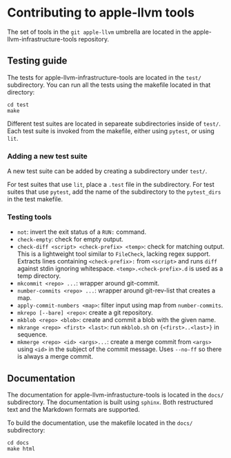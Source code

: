 # Contributing to apple-llvm tools

The set of tools in the `git apple-llvm` umbrella are located in the
apple-llvm-infrastructure-tools repository.

## Testing guide

The tests for apple-llvm-infrastructure-tools are located in the `test/`
subdirectory. You can run all the tests using the makefile located in that
directory:

```
cd test
make
```

Different test suites are located in separeate subdirectories inside of `test/`.
Each test suite is invoked from the makefile, either using `pytest`, or using
`lit`.

### Adding a new test suite

A new test suite can be added by creating a subdirectory under `test/`.

For test suites that use `lit`, place a `.test` file in the subdirectory.
For test suites that use `pytest`, add the name of the subdirectory to the
`pytest_dirs` in the test makefile.

### Testing tools

- `not`: invert the exit status of a `RUN:` command.
- `check-empty`: check for empty output.
- `check-diff <script> <check-prefix> <temp>`: check for matching output.  This
  is a lightweight tool similar to `FileCheck`, lacking regex support.
  Extracts lines containing `<check-prefix>:` from `<script>` and runs `diff`
  against stdin ignoring whitespace.  `<temp>.<check-prefix>.d` is used as a
  temp directory.
- `mkcommit <repo> ...`: wrapper around git-commit.
- `number-commits <repo> ...`: wrapper around git-rev-list that creates a map.
- `apply-commit-numbers <map>`: filter input using map from `number-commits`.
- `mkrepo [--bare] <repo>`: create a git repository.
- `mkblob <repo> <blob>`: create and commit a blob with the given name.
- `mkrange <repo> <first> <last>`: run `mkblob.sh` on `{<first>..<last>}` in
  sequence.
- `mkmerge <repo> <id> <args>...`: create a merge commit from `<args>` using
  `<id>` in the subject of the commit message.  Uses `--no-ff` so there is
  always a merge commit.

## Documentation

The documentation for apple-llvm-infrastucture-tools is located in the `docs/`
subdirectory. The documentation is built using `sphinx`. Both restructured text
and the Markdown formats are supported.

To build the documentation, use the makefile located in the `docs/` subdirectory:

```
cd docs
make html
```
